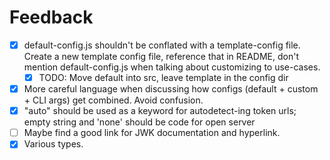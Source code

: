 # Feedback

-   [x] default-config.js shouldn't be conflated with a template-config file. Create a new template config file, reference that in README, don't mention default-config.js when talking about customizing to use-cases.
    -   [x] TODO: Move default into src, leave template in the config dir
-   [x] More careful language when discussing how configs (default + custom + CLI args) get combined. Avoid confusion.
-   [x] "auto" should be used as a keyword for autodetect-ing token urls; empty string and 'none' should be code for open server
-   [ ] Maybe find a good link for JWK documentation and hyperlink.
-   [x] Various types.
